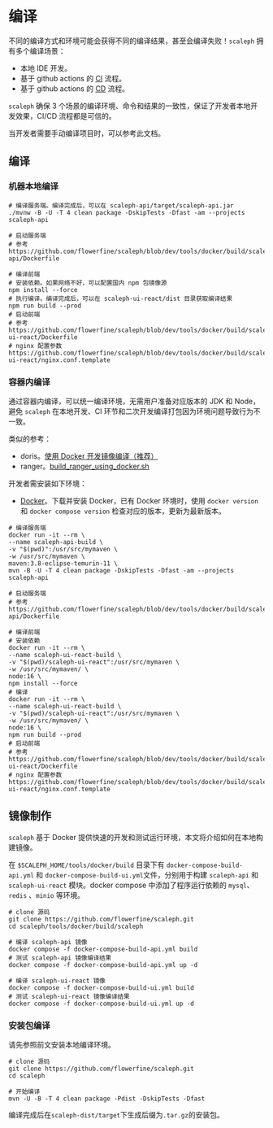 # 编译
不同的编译方式和环境可能会获得不同的编译结果，甚至会编译失败！`scaleph` 拥有多个编译场景：

- 本地 IDE 开发。
- 基于 github actions 的 [CI](https://github.com/flowerfine/scaleph/blob/dev/.github/workflows/ci.yml) 流程。
- 基于 github actions 的 [CD](https://github.com/flowerfine/scaleph/blob/dev/.github/workflows/docker-release.yml) 流程。

`scaleph` 确保 3 个场景的编译环境、命令和结果的一致性，保证了开发者本地开发效果，CI/CD 流程都是可信的。

当开发者需要手动编译项目时，可以参考此文档。

## 编译

### 机器本地编译
```shell
# 编译服务端。编译完成后，可以在 scaleph-api/target/scaleph-api.jar
./mvnw -B -U -T 4 clean package -DskipTests -Dfast -am --projects scaleph-api

# 启动服务端
# 参考 https://github.com/flowerfine/scaleph/blob/dev/tools/docker/build/scaleph-api/Dockerfile

# 编译前端
# 安装依赖。如果网络不好，可以配置国内 npm 包镜像源
npm install --force
# 执行编译。编译完成后，可以在 scaleph-ui-react/dist 目录获取编译结果
npm run build --prod
# 启动前端
# 参考 https://github.com/flowerfine/scaleph/blob/dev/tools/docker/build/scaleph-ui-react/Dockerfile
# nginx 配置参数 https://github.com/flowerfine/scaleph/blob/dev/tools/docker/build/scaleph-ui-react/nginx.conf.template
```

### 容器内编译

通过容器内编译，可以统一编译环境，无需用户准备对应版本的 JDK 和 Node，避免 `scaleph` 在本地开发、CI 环节和二次开发编译打包因为环境问题导致行为不一致。

类似的参考：

* doris。[使用 Docker 开发镜像编译（推荐）](https://doris.apache.org/zh-CN/docs/install/source-install/compilation-with-docker)
* ranger。[build_ranger_using_docker.sh](https://github.com/apache/ranger/blob/master/build_ranger_using_docker.sh)

开发者需安装如下环境：

- [Docker](https://docs.docker.com/get-docker/)。下载并安装 Docker，已有 Docker 环境时，使用 `docker version` 和 `docker compose version` 检查对应的版本，更新为最新版本。

```shell
# 编译服务端
docker run -it --rm \
--name scaleph-api-build \
-v "$(pwd)":/usr/src/mymaven \
-w /usr/src/mymaven \
maven:3.8-eclipse-temurin-11 \
mvn -B -U -T 4 clean package -DskipTests -Dfast -am --projects scaleph-api

# 启动服务端
# 参考 https://github.com/flowerfine/scaleph/blob/dev/tools/docker/build/scaleph-api/Dockerfile

# 编译前端
# 安装依赖
docker run -it --rm \
--name scaleph-ui-react-build \
-v "$(pwd)/scaleph-ui-react":/usr/src/mymaven \
-w /usr/src/mymaven/ \
node:16 \
npm install --force
# 编译
docker run -it --rm \
--name scaleph-ui-react-build \
-v "$(pwd)/scaleph-ui-react":/usr/src/mymaven \
-w /usr/src/mymaven/ \
node:16 \
npm run build --prod
# 启动前端
# 参考 https://github.com/flowerfine/scaleph/blob/dev/tools/docker/build/scaleph-ui-react/Dockerfile
# nginx 配置参数 https://github.com/flowerfine/scaleph/blob/dev/tools/docker/build/scaleph-ui-react/nginx.conf.template
```

## 镜像制作

`scaleph` 基于 Docker 提供快速的开发和测试运行环境，本文将介绍如何在本地构建镜像。

在 `$SCALEPH_HOME/tools/docker/build` 目录下有 `docker-compose-build-api.yml` 和 `docker-compose-build-ui.yml`文件，分别用于构建 `scaleph-api` 和 `scaleph-ui-react` 模块。docker compose 中添加了程序运行依赖的 `mysql`、`redis` 、`minio` 等环境。

```shell
# clone 源码
git clone https://github.com/flowerfine/scaleph.git
cd scaleph/tools/docker/build/scaleph

# 编译 scaleph-api 镜像
docker compose -f docker-compose-build-api.yml build
# 测试 scaleph-api 镜像编译结果
docker compose -f docker-compose-build-api.yml up -d

# 编译 scaleph-ui-react 镜像
docker compose -f docker-compose-build-ui.yml build
# 测试 scaleph-ui-react 镜像编译结果
docker compose -f docker-compose-build-ui.yml up -d
```

### 安装包编译

请先参照前文安装本地编译环境。

```shell
# clone 源码
git clone https://github.com/flowerfine/scaleph.git
cd scaleph

# 开始编译
mvn -U -B -T 4 clean package -Pdist -DskipTests -Dfast
```

编译完成后在`scaleph-dist/target`下生成后缀为`.tar.gz`的安装包。
